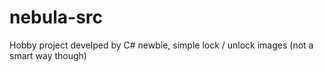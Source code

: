 nebula-src
==========

Hobby project develped by C# newbie, simple lock / unlock images (not a smart way though)